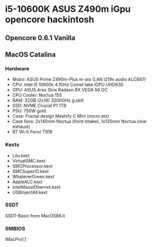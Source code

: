 # i5-10600K ASUS Z490m iGpu opencore hackintosh

## Opencore 0.6.1 Vanilla
## MacOS Catalina

### Hardware
- Mobo: ASUS Prime Z490m-Plus m-atx (LAN i219v audio ALC887) 
- CPU: intel i5 10600k 4.1GHz Comet lake iGPU UHD630
- GPU: ASUS Arez Strix Radeon RX VEGA 56 OC
- CPU Cooler: Noctua 15S
- RAM: 32GB (2x16) 3200GHz g.skill 
- SSD: NVME Crucial P1 1TB 
- PSU: 750W gold 
- Case: Fractal design Meshify C Mini (micro atx)
- Case fans: 2x140mm Noctua (front intake), 1x120mm Noctua (rear exhaust)
- BT Wi-fi Fenvi T919

### Kexts        
- Lilu.kext                   
- VirtualSMC.kext     
- SMCProcessor.kext       
- SMCSuperIO.kext       
- WhateverGreen.kext
- AppleALC.kext   
- IntelMausiEthernet.kext 
- USBInjectAll.kext

### SSDT
SSDT-Basic from MacOS86.it

### SMBIOS 
iMacPro1,1
